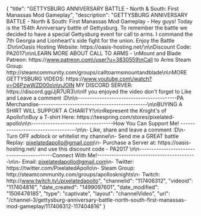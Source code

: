 {
    "title": "GETTYSBURG ANNIVERSARY BATTLE - North & South: First Manassas Mod Gameplay",
    "description": "GETTYSBURG ANNIVERSARY BATTLE - North & South: First Manassas Mod Gameplay - Hey guys!  Today is the 154th Anniversary battle of Gettysburg. To remember the battle we decided to have a special Gettysburg event for call to arms.  I command the 7th Georgia and Lionheart's side fight for the union.  Enjoy the Battle :D\n\nOasis Hosting Website: https:\/\/oasis-hosting.net\/\n\nDiscount Code: PA2017\n\nLEARN MORE ABOUT CALL TO ARMS - \nMount and Blade Patreon: https:\/\/www.patreon.com\/user?u=3830559\nCall to Arms Steam Group: http:\/\/steamcommunity.com\/groups\/calltoarmsmountandblade\n\nMORE GETTYSBURG VIDEOS: https:\/\/www.youtube.com\/watch?v=O6PzwWZD00o\n\nJOIN MY DISCORD SERVER: https:\/\/discord.gg\/JjR7UR3\n\nIf you enjoyed the video don't forget to Like and Leave a comment :D\n\n-----------------------------------------PA Merchandise---------------------------------------------\n\nBUYING A SHIRT WILL SUPPORT A CHARITY!\n\nRepresent the Knight's of Apollo!\nBuy a T-shirt Here: https:\/\/teespring.com\/stores\/pixelated-apollo\n\n----------------------------------How You Can Support Me! -----------------------------------\n\n- Like, share and leave a comment :D\n- Turn OFF adblock or whitelist my channel\n- Send me a GREAT battle Replay: pixelatedapollo@gmail.com\n- Purchase a Server at: https:\/\/oasis-hosting.net\/ and use this discount code - PA2017 \n\n------------------------------------------Connect With Me!-----------------------------------------\n\n- Email: pixelatedapollo@gmail.com\n- Twitter: https:\/\/twitter.com\/PixelatedApollo\n- Steam Group:  http:\/\/steamcommunity.com\/groups\/apollosknights\n- Twitch: http:\/\/www.twitch.tv\/pixelatedapollo",
    "channelid": "117406312",
    "videoid": "117404816",
    "date_created": "1499097601",
    "date_modified": "1506478185",
    "type": "captivate",
    "layout": "channelVideo",
    "url": "\/channel-3\/gettysburg-anniversary-battle-north-south-first-manassas-mod-gameplay\/117406312-117404816"
}